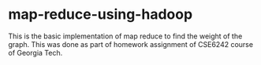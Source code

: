 # map-reduce-using-hadoop
This is the basic implementation of map reduce to find the weight of the graph. This was done as part of homework assignment of CSE6242 course of Georgia Tech.
